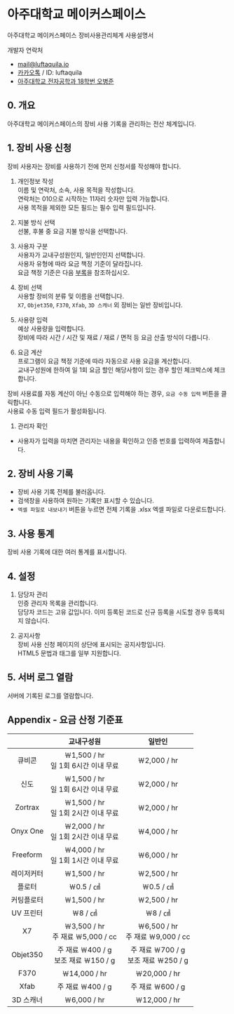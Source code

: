 아주대학교 메이커스페이스
=================

아주대학교 메이커스페이스 장비사용관리체계 사용설명서  

개발자 연락처
* <mail@luftaquila.io>
* [카카오톡](http://qr.kakao.com/talk/RmgKn.t2Sxgy8I7hwdhuYZQF1vc-) / ID: luftaquila
* [아주대학교 전자공학과 18학번 오병준](https://luftaquila.io)

## 0. 개요
아주대학교 메이커스페이스의 장비 사용 기록을 관리하는 전산 체계입니다.

## 1. 장비 사용 신청
장비 사용자는 장비를 사용하기 전에 먼저 신청서를 작성해야 합니다.  
1. 개인정보 작성  
이름 및 연락처, 소속, 사용 목적을 작성합니다.  
연락처는 010으로 시작하는 11자리 숫자만 입력 가능합니다.  
사용 목적을 제외한 모든 필드는 필수 입력 필드입니다.

1. 지불 방식 선택  
선불, 후불 중 요금 지불 방식을 선택합니다.  

1. 사용자 구분  
사용자가 교내구성원인지, 일반인인지 선택합니다.  
사용자 유형에 따라 요금 책정 기준이 달라집니다.  
요금 책정 기준은 다음 [부록](https://github.com/luftaquila/ajoumaker#appendix---%EC%9A%94%EA%B8%88-%EC%82%B0%EC%A0%95-%EA%B8%B0%EC%A4%80%ED%91%9C)을 참조하십시오.

1. 장비 선택  
사용할 장비의 분류 및 이름을 선택합니다.  
`X7`, `Objet350`, `F370`, `Xfab`, `3D 스캐너` 외 장비는 일반 장비입니다.

1. 사용량 입력  
예상 사용량을 입력합니다.  
장비에 따라 시간 / 시간 및 재료 / 재료 / 면적 등 요금 산출 방식이 다릅니다.  

1. 요금 계산  
프로그램이 요금 책정 기준에 따라 자동으로 사용 요금을 계산합니다.  
교내구성원에 한하여 일 1회 요금 할인 해당사항이 있는 경우 할인 체크박스에 체크합니다.  

장비 사용료를 자동 계산이 아닌 수동으로 입력해야 하는 경우, `요금 수동 입력` 버튼을 클릭합니다.  
사용료 수동 입력 필드가 활성화됩니다.

1. 관리자 확인  
* 사용자가 입력을 마치면 관리자는 내용을 확인하고 인증 번호를 입력하여 제출합니다.


## 2. 장비 사용 기록
* 장비 사용 기록 전체를 불러옵니다.  
* 검색창을 사용하여 원하는 기록만 표시할 수 있습니다.  
* `엑셀 파일로 내보내기` 버튼을 누르면 전체 기록을 .xlsx 엑셀 파일로 다운로드합니다.

## 3. 사용 통계
장비 사용 기록에 대한 여러 통계를 표시합니다.

## 4. 설정
1. 담당자 관리  
인증 관리자 목록을 관리합니다.  
담당자 코드는 고유 값입니다. 이미 등록된 코드로 신규 등록을 시도할 경우 등록되지 않습니다.

1. 공지사항  
장비 사용 신청 페이지의 상단에 표시되는 공지사항입니다.  
HTML5 문법과 태그를 일부 지원합니다.

## 5. 서버 로그 열람
서버에 기록된 로그를 열람합니다.

## Appendix - 요금 산정 기준표
| <center></center> | <center>교내구성원</center> | <center>일반인</center> |
|:--------:|:--------:|:--------:|
| 큐비콘 | ￦1,500 / hr<br>일 1회 6시간 이내 무료 | ￦2,000 / hr |
| 신도 | ￦1,500 / hr<br>일 1회 6시간 이내 무료 | ￦2,000 / hr |
| Zortrax | ￦1,500 / hr<br>일 1회 2시간 이내 무료 | ￦2,000 / hr |
| Onyx One | ￦2,000 / hr<br>일 1회 2시간 이내 무료 | ￦4,000 / hr |
| Freeform | ￦4,000 / hr<br>일 1회 1시간 이내 무료 | ￦6,000 / hr |
| 레이저커터 | ￦1,500 / hr | ￦2,500 / hr |
| 플로터 | ￦0.5 / ㎠ | ￦0.5 / ㎠ |
| 커팅플로터 | ￦1,500 / hr | ￦2,500 / hr |
| UV 프린터 | ￦8 / ㎠ | ￦8 / ㎠ |
| X7 | ￦3,500 / hr<br>주 재료 ￦5,000 / cc | ￦6,500 / hr<br>주 재료 ￦9,000 / cc |
| Objet350 | 주 재료 ￦400 / g<br> 보조 재료 ￦150 / g | 주 재료 ￦700 / g<br> 보조 재료 ￦250 / g |
| F370 | ￦14,000 / hr | ￦20,000 / hr |
| Xfab | 주 재료 ￦400 / g | 주 재료 ￦600 / g |
| 3D 스캐너 | ￦6,000 / hr | ￦12,000 / hr |
